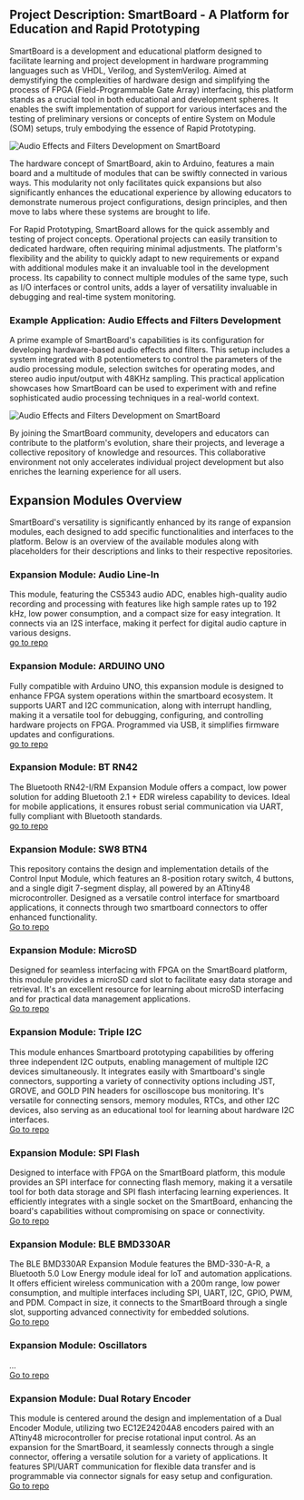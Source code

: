 ## Project Description: SmartBoard - A Platform for Education and Rapid Prototyping

SmartBoard is a development and educational platform designed to facilitate learning and project development in hardware programming languages such as VHDL, Verilog, and SystemVerilog. Aimed at demystifying the complexities of hardware design and simplifying the process of FPGA (Field-Programmable Gate Array) interfacing, this platform stands as a crucial tool in both educational and development spheres. It enables the swift implementation of support for various interfaces and the testing of preliminary versions or concepts of entire System on Module (SOM) setups, truly embodying the essence of Rapid Prototyping.

![Audio Effects and Filters Development on SmartBoard](sb_v1_xp2_overview.jpg)

The hardware concept of SmartBoard, akin to Arduino, features a main board and a multitude of modules that can be swiftly connected in various ways. This modularity not only facilitates quick expansions but also significantly enhances the educational experience by allowing educators to demonstrate numerous project configurations, design principles, and then move to labs where these systems are brought to life.

For Rapid Prototyping, SmartBoard allows for the quick assembly and testing of project concepts. Operational projects can easily transition to dedicated hardware, often requiring minimal adjustments. The platform's flexibility and the ability to quickly adapt to new requirements or expand with additional modules make it an invaluable tool in the development process. Its capability to connect multiple modules of the same type, such as I/O interfaces or control units, adds a layer of versatility invaluable in debugging and real-time system monitoring.

### Example Application: Audio Effects and Filters Development

A prime example of SmartBoard's capabilities is its configuration for developing hardware-based audio effects and filters. This setup includes a system integrated with 8 potentiometers to control the parameters of the audio processing module, selection switches for operating modes, and stereo audio input/output with 48KHz sampling. This practical application showcases how SmartBoard can be used to experiment with and refine sophisticated audio processing techniques in a real-world context.


![Audio Effects and Filters Development on SmartBoard](SmartBoardV1/media/example_audio.png)

By joining the SmartBoard community, developers and educators can contribute to the platform's evolution, share their projects, and leverage a collective repository of knowledge and resources. This collaborative environment not only accelerates individual project development but also enriches the learning experience for all users.

## Expansion Modules Overview

SmartBoard's versatility is significantly enhanced by its range of expansion modules, each designed to add specific functionalities and interfaces to the platform. Below is an overview of the available modules along with placeholders for their descriptions and links to their respective repositories.

### Expansion Module: Audio Line-In
This module, featuring the CS5343 audio ADC, enables high-quality audio recording and processing with features like high sample rates up to 192 kHz, low power consumption, and a compact size for easy integration. It connects via an I2S interface, making it perfect for digital audio capture in various designs.  
[go to repo](https://github.com/SmartBoard-V1/expansion_module_audio_line_in)

### Expansion Module: ARDUINO UNO
Fully compatible with Arduino UNO, this expansion module is designed to enhance FPGA system operations within the smartboard ecosystem. It supports UART and I2C communication, along with interrupt handling, making it a versatile tool for debugging, configuring, and controlling hardware projects on FPGA. Programmed via USB, it simplifies firmware updates and configurations.  
[go to repo](https://github.com/SmartBoard-V1/expansion_module_ARDUINO_UNO)

### Expansion Module: BT RN42
The Bluetooth RN42-I/RM Expansion Module offers a compact, low power solution for adding Bluetooth 2.1 + EDR wireless capability to devices. Ideal for mobile applications, it ensures robust serial communication via UART, fully compliant with Bluetooth standards.  
[go to repo](https://github.com/SmartBoard-V1/expansion_module_BT_RN42)

### Expansion Module: SW8 BTN4
This repository contains the design and implementation details of the Control Input Module, which features an 8-position rotary switch, 4 buttons, and a single digit 7-segment display, all powered by an ATtiny48 microcontroller. Designed as a versatile control interface for smartboard applications, it connects through two smartboard connectors to offer enhanced functionality.  
[Go to repo](https://github.com/SmartBoard-V1/expansion_module_sw8_btn4)

### Expansion Module: MicroSD
Designed for seamless interfacing with FPGA on the SmartBoard platform, this module provides a microSD card slot to facilitate easy data storage and retrieval. It's an excellent resource for learning about microSD interfacing and for practical data management applications.  
[Go to repo](https://github.com/SmartBoard-V1/expansion_module__micoSD)

### Expansion Module: Triple I2C
This module enhances Smartboard prototyping capabilities by offering three independent I2C outputs, enabling management of multiple I2C devices simultaneously. It integrates easily with Smartboard's single connectors, supporting a variety of connectivity options including JST, GROVE, and GOLD PIN headers for oscilloscope bus monitoring. It's versatile for connecting sensors, memory modules, RTCs, and other I2C devices, also serving as an educational tool for learning about hardware I2C interfaces.  
[Go to repo](https://github.com/SmartBoard-V1/expansion_module_triple_I2C)

### Expansion Module: SPI Flash
Designed to interface with FPGA on the SmartBoard platform, this module provides an SPI interface for connecting flash memory, making it a versatile tool for both data storage and SPI flash interfacing learning experiences. It efficiently integrates with a single socket on the SmartBoard, enhancing the board's capabilities without compromising on space or connectivity.  
[Go to repo](https://github.com/SmartBoard-V1/expansion_module_spi_flash)

### Expansion Module: BLE BMD330AR
The BLE BMD330AR Expansion Module features the BMD-330-A-R, a Bluetooth 5.0 Low Energy module ideal for IoT and automation applications. It offers efficient wireless communication with a 200m range, low power consumption, and multiple interfaces including SPI, UART, I2C, GPIO, PWM, and PDM. Compact in size, it connects to the SmartBoard through a single slot, supporting advanced connectivity for embedded solutions.  
[Go to repo](https://github.com/SmartBoard-V1/expansion_module_BLE_BMD330AR)


### Expansion Module: Oscillators
*...*  
[Go to repo](https://github.com/SmartBoard-V1/expansion_module_oscillators)

### Expansion Module: Dual Rotary Encoder
This module is centered around the design and implementation of a Dual Encoder Module, utilizing two EC12E24204A8 encoders paired with an ATtiny48 microcontroller for precise rotational input control. As an expansion for the SmartBoard, it seamlessly connects through a single connector, offering a versatile solution for a variety of applications. It features SPI/UART communication for flexible data transfer and is programmable via connector signals for easy setup and configuration.  
[Go to repo](https://github.com/SmartBoard-V1/expansion_module_dual_rotary_encoder)

